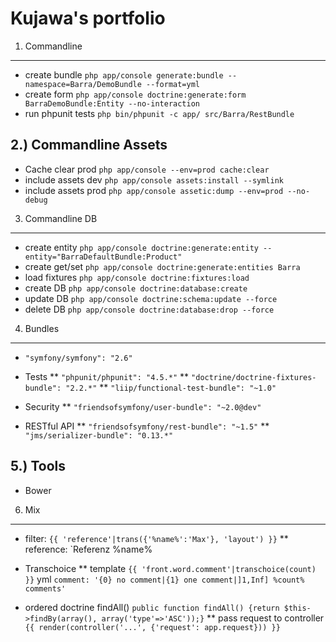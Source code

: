 Kujawa's portfolio
===================

1) Commandline
---------------
  * create bundle       `php app/console generate:bundle --namespace=Barra/DemoBundle --format=yml`
  * create form         `php app/console doctrine:generate:form BarraDemoBundle:Entity --no-interaction`
  * run phpunit tests   `php bin/phpunit -c app/ src/Barra/RestBundle`

2.) Commandline Assets
-----------------------
  * Cache clear prod    `php app/console --env=prod cache:clear`
  * include assets dev  `php app/console assets:install --symlink`
  * include assets prod `php app/console assetic:dump --env=prod --no-debug`

3) Commandline DB
------------------
  * create entity       `php app/console doctrine:generate:entity --entity="BarraDefaultBundle:Product"`
  * create get/set      `php app/console doctrine:generate:entities Barra`
  * load fixtures       `php app/console doctrine:fixtures:load`
  * create DB           `php app/console doctrine:database:create`
  * update DB           `php app/console doctrine:schema:update --force`
  * delete DB           `php app/console doctrine:database:drop --force`

4) Bundles
-----------
  * `"symfony/symfony": "2.6"`

  * Tests
  ** `"phpunit/phpunit": "4.5.*"`
  ** `"doctrine/doctrine-fixtures-bundle": "2.2.*"`
  ** `"liip/functional-test-bundle": "~1.0"`

  * Security
  ** `"friendsofsymfony/user-bundle": "~2.0@dev"`

  * RESTful API
  ** `"friendsofsymfony/rest-bundle": "~1.5"`
  ** `"jms/serializer-bundle": "0.13.*"`

5.) Tools
----------
  * Bower



6) Mix
-------
  * filter: `{{ 'reference'|trans({'%name%':'Max'}, 'layout') }}`
  ** reference: `Referenz %name%

  * Transchoice
  ** template `{{ 'front.word.comment'|transchoice(count) }}` yml `comment: '{0} no comment|{1} one comment|]1,Inf] %count% comments'`

  * ordered doctrine findAll()  `public function findAll() {return $this->findBy(array(), array('type'=>'ASC'));}`
  ** pass request to controller `{{ render(controller('...', {'request': app.request})) }}`